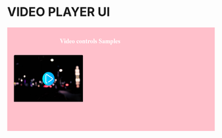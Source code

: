# VIDEO PLAYER UI

<img src="https://github.com/sanjayengineer121/BASIC-Video-Player-UI/blob/main/video%20control.png" height="240px" width="480px">
